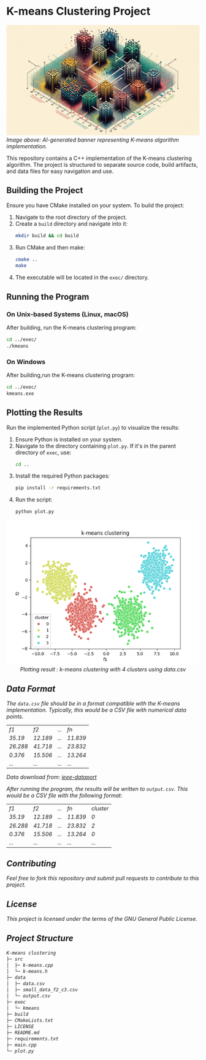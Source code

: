# K-means Clustering Project

![AI-Generated Banner](assets/banner.png)  
*Image above: AI-generated banner representing K-means algorithm implementation.*

This repository contains a C++ implementation of the K-means clustering algorithm. The project is structured to separate source code, build artifacts, and data files for easy navigation and use.

## Building the Project

Ensure you have CMake installed on your system. To build the project:

1. Navigate to the root directory of the project.
2. Create a `build` directory and navigate into it:
   ```bash
   mkdir build && cd build
   ```
3. Run CMake and then make:
   ```bash
   cmake ..
   make
   ```
4. The executable will be located in the `exec/` directory.

## Running the Program

### On Unix-based Systems (Linux, macOS)

After building, run the K-means clustering program:
   ```bash
   cd ../exec/
   ./kmeans
   ```

### On Windows
After building,run the K-means clustering program:
   ```bash
   cd ../exec/
   kmeans.exe
   ```

## Plotting the Results

Run the implemented Python script (`plot.py`) to visualize the results:

1. Ensure Python is installed on your system.
2. Navigate to the directory containing `plot.py`. If it's in the parent directory of `exec`, use:
   ```bash
   cd ..
   ```
3. Install the required Python packages:
   ```bash
   pip install -r requirements.txt
   ```
4. Run the script:
   ```bash
   python plot.py
   ```

<p align="center">
  <img src="assets/result.png" alt="Plotting result">
  <br style="italic">
  <em>Plotting result : k-means clustering with 4 clusters using data.csv<em>
</p>

## Data Format

The `data.csv` file should be in a format compatible with the K-means implementation. Typically, this would be a CSV file with numerical data points.

<table align="center">
   <tr>
      <td>f1</td>
      <td>f2</td>
      <td>...</td>  
      <td>fn</td>
   </tr>

   <tr>
      <td>35.19</td>
      <td>12.189</td>
      <td>...</td>
      <td>11.839</td>
   </tr>

   <tr>
      <td>26.288</td>
      <td>41.718</td>
      <td>...</td>  
      <td>23.832</td>
   </tr>

   <tr>
      <td>0.376</td>
      <td>15.506</td> 
      <td>...</td>
      <td>13.264</td>
   </tr>

   <tr>
      <td>...</td>
      <td>...</td>
      <td>...</td>
      <td>...</td>  
   </tr>
</table>

 
Data download from: [ieee-dataport](https://ieee-dataport.org/open-access/gaussian-blobs-varying-numbers-samples-centers-and-features)

After running the program, the results will be written to `output.csv`. This would be a CSV file with the following format: 

<table align="center">
   <tr>
      <td>f1</td>  
      <td>f2</td>
      <td>...</td>
      <td>fn</td>
      <td>cluster</td>
   </tr>

   <tr>
      <td>35.19</td>   
      <td>12.189</td> 
      <td>...</td>
      <td>11.839</td>
      <td>0</td>
   </tr>

   <tr>
      <td>26.288</td>  
      <td>41.718</td>
      <td>...</td>
      <td>23.832</td>
      <td>2</td>
   </tr>

   <tr>
      <td>0.376</td>   
      <td>15.506</td>
      <td>...</td>
      <td>13.264</td>
      <td>0</td>
   </tr>

   <tr>
      <td>...</td>
      <td>...</td>
      <td>...</td>    
      <td>...</td>
      <td>...</td>
   </tr>
</table>


## Contributing

Feel free to fork this repository and submit pull requests to contribute to this project.

## License

This project is licensed under the terms of the GNU General Public License.

## Project Structure

```plaintext
K-means clustering
├─ src
│  ├─ k-means.cpp
│  └─ k-means.h
├─ data
│  ├─ data.csv
│  ├─ small_data_f2_c3.csv
│  └─ output.csv
├─ exec
│  └─ kmeans
├─ build
├─ CMakeLists.txt
├─ LICENSE
├─ README.md
├─ requirements.txt
├─ main.cpp
└─ plot.py
```